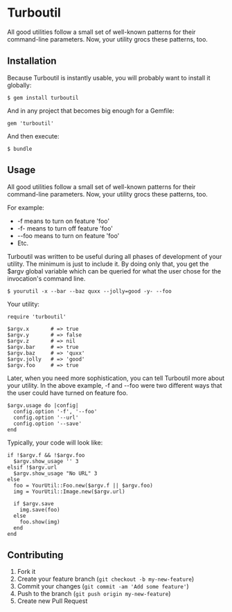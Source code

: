 # Turboutil

All good utilities follow a small set of well-known patterns for their
command-line parameters.  Now, your utility grocs these patterns, too.

## Installation

Because Turboutil is instantly usable, you will probably want to install it
globally:

    $ gem install turboutil

And in any project that becomes big enough for a Gemfile:

    gem 'turboutil'

And then execute:

    $ bundle

## Usage

All good utilities follow a small set of well-known patterns for their
command-line parameters.  Now, your utility grocs these patterns, too.

For example:

* -f means to turn on feature 'foo'
* -f- means to turn off feature 'foo'
* --foo means to turn on feature 'foo'
* Etc.

Turboutil was written to be useful during all phases of development of
your utility.  The minimum is just to include it.  By doing only that, 
you get the $argv global variable which can be queried for what the user
chose for the invocation's command line.

    $ yourutil -x --bar --baz quxx --jolly=good -y- --foo
    
Your utility:

    require 'turboutil'

    $argv.x       # => true
    $argv.y       # => false
    $argv.z       # => nil
    $argv.bar     # => true
    $argv.baz     # => 'quxx'
    $argv.jolly   # => 'good'
    $argv.foo     # => true

Later, when you need more sophistication, you can tell Turboutil more
about your utility.  In the above example, -f and --foo were two different
ways that the user could have turned on feature foo.

    $argv.usage do |config|
      config.option '-f', '--foo'
      config.option '--url'
      config.option '--save'
    end

Typically, your code will look like:

    if !$argv.f && !$argv.foo
      $argv.show_usage '' 3
    elsif !$argv.url
      $argv.show_usage "No URL" 3
    else
      foo = YourUtil::Foo.new($argv.f || $argv.foo)
      img = YourUtil::Image.new($argv.url)

      if $argv.save
        img.save(foo)
      else
        foo.show(img)
      end
    end
    

## Contributing

1. Fork it
2. Create your feature branch (`git checkout -b my-new-feature`)
3. Commit your changes (`git commit -am 'Add some feature'`)
4. Push to the branch (`git push origin my-new-feature`)
5. Create new Pull Request
